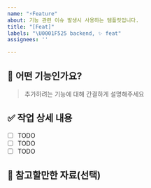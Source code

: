 ```yaml
---
name: "⚡️Feature"
about: 기능 관련 이슈 발생시 사용하는 템플릿입니다.
title: "[Feat]"
labels: "\U0001F525 backend, ✨ feat"
assignees: ''

---
```


## 📝 어떤 기능인가요?
> 추가하려는 기능에 대해 간결하게 설명해주세요

## ✅ 작업 상세 내용
- [ ] TODO
- [ ] TODO
- [ ] TODO

## 💬 참고할만한 자료(선택)
